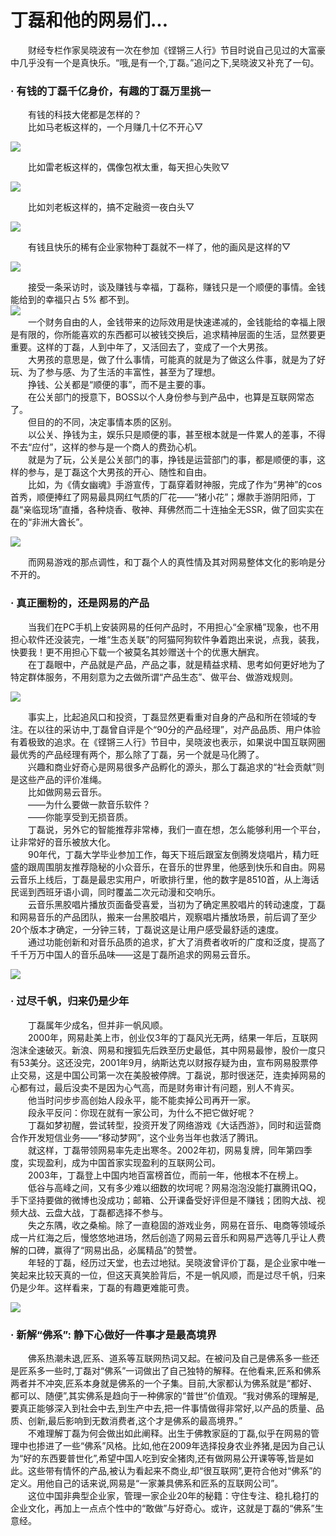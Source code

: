 # **丁磊和他的网易们...**
&emsp;&emsp;财经专栏作家吴晓波有一次在参加《铿锵三人行》节目时说自己见过的大富豪中几乎没有一个是真快乐。“哦,是有一个,丁磊。”追问之下,吴晓波又补充了一句。  </br>
### **· 有钱的丁磊千亿身价，有趣的丁磊万里挑一** 
&emsp;&emsp;有钱的科技大佬都是怎样的？  </br>
&emsp;&emsp;比如马老板这样的，一个月赚几十亿不开心▽  </br>

![](images/25.jpg)  </br>

&emsp;&emsp;比如雷老板这样的，偶像包袱太重，每天担心失败▽  </br>

![](images/26.jpg)  </br>

&emsp;&emsp;比如刘老板这样的，搞不定融资一夜白头▽  </br>

![](images/28.jpg)  </br>

&emsp;&emsp;有钱且快乐的稀有企业家物种丁磊就不一样了，他的画风是这样的▽  </br>

![](images/22.jpg)  </br>

&emsp;&emsp;接受一条采访时，谈及赚钱与幸福，丁磊称，赚钱只是一个顺便的事情。金钱能给到的幸福只占 5% 都不到。  </br>
![](images/23.jpg)   </br>
&emsp;&emsp;一个财务自由的人，金钱带来的边际效用是快速递减的，金钱能给的幸福上限是有限的，你所能喜欢的东西都可以被钱交换后，追求精神层面的生活，显然要更重要。这样的丁磊，人到中年了，又活回去了，变成了一个大男孩。  </br>
&emsp;&emsp;大男孩的意思是，做了什么事情，可能真的就是为了做这么件事，就是为了好玩、为了参与感、为了生活的丰富性，甚至为了理想。  </br>
&emsp;&emsp;挣钱、公关都是“顺便的事”，而不是主要的事。  </br>
&emsp;&emsp;在公关部门的授意下，BOSS以个人身份参与到产品中，也算是互联网常态了。  </br>
&emsp;&emsp;但目的的不同，决定事情本质的区别。  </br>
&emsp;&emsp;以公关、挣钱为主，娱乐只是顺便的事，甚至根本就是一件累人的差事，不得不去“应付”，这样的参与是一个商人的费劲心机。    </br>
&emsp;&emsp;就是为了玩，公关是公关部门的事，挣钱是运营部门的事，都是顺便的事，这样的参与，是丁磊这个大男孩的开心、随性和自由。    </br>
&emsp;&emsp;比如，为《倩女幽魂》手游宣传，丁磊穿着财神服，完成了作为“男神”的cos首秀，顺便捧红了网易最具网红气质的厂花——“猪小花”；爆款手游阴阳师，丁磊“亲临现场”直播，各种烧香、敬神、拜佛然而二十连抽全无SSR，做了回实实在在的“非洲大酋长”。  </br>

![](images/24.jpg)  </br>

&emsp;&emsp;而网易游戏的那点调性，和丁磊个人的真性情及其对网易整体文化的影响是分不开的。  </br>
### **· 真正圈粉的，还是网易的产品**
&emsp;&emsp;当我们在PC手机上安装网易的任何产品时，不用担心“全家桶”现象，也不用担心软件还没装完，一堆“生态关联”的阿猫阿狗软件争着跑出来说，点我，装我，快要我！更不用担心下载一个被莫名其妙赠送十个的优惠大酬宾。  </br>
&emsp;&emsp;在丁磊眼中，产品就是产品，产品之事，就是精益求精、思考如何更好地为了特定群体服务，不用刻意为之去做所谓“产品生态”、做平台、做游戏规则。  </br>

![](images/21.jpg)  </br>

&emsp;&emsp;事实上，比起追风口和投资，丁磊显然更看重对自身的产品和所在领域的专注。在以往的采访中,丁磊曾自评是个“90分的产品经理”，对产品品质、用户体验有着极致的追求。在《铿锵三人行》节目中，吴晓波也表示，如果说中国互联网圈最优秀的产品经理有两个，那么除了丁磊，另一个就是马化腾了。  </br>
&emsp;&emsp;兴趣和商业好奇心是网易很多产品孵化的源头，那么丁磊追求的“社会贡献”则是这些产品的评价准绳。  </br>
&emsp;&emsp;比如做网易云音乐。  </br>
&emsp;&emsp;——为什么要做一款音乐软件？  </br>
&emsp;&emsp;——你能享受到无损音质。  </br>
&emsp;&emsp;丁磊说，另外它的智能推荐非常棒，我们一直在想，怎么能够利用一个平台，让非常好的音乐被放大化。  </br>
&emsp;&emsp;90年代，丁磊大学毕业参加工作，每天下班后跟室友倒腾发烧唱片，精力旺盛的跟周围朋友推荐隐秘的小众音乐，在音乐的世界里，他感到快乐和自由。网易云音乐上线后，丁磊是最忠实用户，听歌排行里，他的数字是8510首，从上海话民谣到西班牙语小调，同时覆盖二次元动漫和交响乐。  </br>
&emsp;&emsp;云音乐黑胶唱片播放页面备受喜爱，当初为了确定黑胶唱片的转动速度，丁磊和网易音乐的产品团队，搬来一台黑胶唱片，观察唱片播放场景，前后调了至少20个版本才确定，一分钟三转，丁磊说这是让用户感受最舒适的速度。  </br>
&emsp;&emsp;通过功能创新和对音乐品质的追求，扩大了消费者收听的广度和泛度，提高了千千万万中国人的音乐品味——这是丁磊所追求的网易云音乐。  </br>

![](images/555.jpg)

### **· 过尽千帆，归来仍是少年**
&emsp;&emsp;丁磊属年少成名，但并非一帆风顺。  </br>
&emsp;&emsp;2000年，网易赴美上市，创业仅3年的丁磊风光无两，结果一年后，互联网泡沫全速破灭。新浪、网易和搜狐先后跌至历史最低，其中网易最惨，股价一度只有53美分。这还没完，2001年9月，纳斯达克以财报存疑为由，宣布网易股票停止交易，这是中国公司第一次在美股被停牌。丁磊说，那时很迷茫，连卖掉网易的心都有过，最后没卖不是因为心气高，而是财务审计有问题，别人不肯买。  </br>
&emsp;&emsp;他当时问步步高创始人段永平，能不能卖掉公司再开一家。  </br>
&emsp;&emsp;段永平反问：你现在就有一家公司，为什么不把它做好呢？  </br>
&emsp;&emsp;丁磊如梦初醒，尝试转型，投资开发了网络游戏《大话西游》，同时和运营商合作开发短信业务——“移动梦网”，这个业务当年也救活了腾讯。  </br>
&emsp;&emsp;就这样，丁磊带领网易率先走出寒冬。2002年初，网易复牌，同年第四季度，实现盈利，成为中国首家实现盈利的互联网公司。  </br>
&emsp;&emsp;2003年，丁磊登上中国内地百富榜首位，而前一年，他根本不在榜上。  </br>
&emsp;&emsp;低谷与高峰之间，又有多少难以细数的坎坷呢？网易泡泡没能打赢腾讯QQ，手下坚持要做的微博也没成功；邮箱、公开课备受好评但是不赚钱；团购大战、视频大战、云盘大战，丁磊都选择不参与。  </br>
&emsp;&emsp;失之东隅，收之桑榆。除了一直稳固的游戏业务，网易在音乐、电商等领域杀成一片红海之后，慢悠悠地进场，然后创造了网易云音乐和网易严选等几乎让人费解的口碑，赢得了“网易出品，必属精品”的赞誉。  </br>
&emsp;&emsp;年轻的丁磊，经历过天堂，也去过地狱。吴晓波曾评价丁磊，是企业家中唯一笑起来比较天真的一位，但这天真笑脸背后，不是一帆风顺，而是过尽千帆，归来仍是少年。这样看来，丁磊的有趣更难能可贵。   </br>

![](images/31.jpg)

### **· 新解“佛系”: 静下心做好一件事才是最高境界**
&emsp;&emsp;佛系热潮未退,匠系、道系等互联网热词又起。在被问及自己是佛系多一些还是匠系多一些时,丁磊对“佛系”一词做出了自己独特的解释。在他看来,匠系和佛系两者并不冲突,匠系本身就是佛系的一个子集。目前,大家都认为佛系就是“都好、都可以、随便”,其实佛系是趋向于一种佛家的“普世”价值观。“我对佛系的理解是,要真正能够深入到社会中去,到生产中去,把一件事情做得非常好,以产品的质量、品质、创新,最后影响到无数消费者,这个才是佛系的最高境界。”  </br>
&emsp;&emsp;不难理解丁磊为何会做出如此阐释。出生于佛教家庭的丁磊,似乎在网易的管理中也掺进了一些“佛系”风格。比如,他在2009年选择投身农业养猪,是因为自己认为“好的东西要普世化”,希望中国人吃到安全猪肉,还有做网易公开课等等,皆是如此。这些带有情怀的产品,被认为看起来不商业,却“很互联网”,更符合他对“佛系”的定义。用他自己的话来说,网易是“一家兼具佛系和匠系的互联网公司”。  </br>
&emsp;&emsp;这位中国非典型企业家，管理一家企业20年的秘籍：守住专注、稳扎稳打的企业文化，再加上一点点个性中的“敢做”与好奇心。或许，这就是丁磊的“佛系”生意经。  </br>
